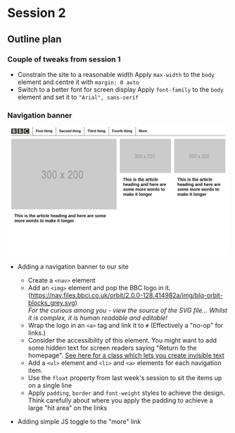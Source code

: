 # Session 2

## Outline plan

### Couple of tweaks from session 1

- Constrain the site to a reasonable width
  Apply `max-width` to the `body` element and centre it with `margin: 0 auto`
- Switch to a better font for screen display
  Apply `font-family` to the `body` element and set it to `"Arial", sans-serif`

### Navigation banner

  ![Goal](goal.png)

- Adding a navigation banner to our site
  - Create a `<nav>` element
  - Add an `<img>` element and pop the BBC logo in it. (https://nav.files.bbci.co.uk/orbit/2.0.0-128.414982a/img/blq-orbit-blocks_grey.svg)  
  _For the curious among you - view the source of the SVG file... Whilst it is complex, it is human readable and editable!_
  - Wrap the logo in an `<a>` tag and link it to `#` (Effectively a "no-op" for links.)
  - Consider the accessibility of this element. You might want to add some hidden text for screen readers saying "Return to the homepage". [See here for a class which lets you create invisible text](https://github.com/h5bp/html5-boilerplate/blob/86df1ead6fbaddd28ea95be727810571144ff797/dist/css/main.css#L129)
  - Add a `<ul>` element and `<li>` and `<a>` elements for each navigation item.
  - Use the `float` property from last week's session to sit the items up on a single line
  - Apply `padding`, `border` and `font-weight` styles to achieve the design.  
    Think carefully about where you apply the padding to achieve a large "hit area" on the links

- Adding simple JS toggle to the "more" link
